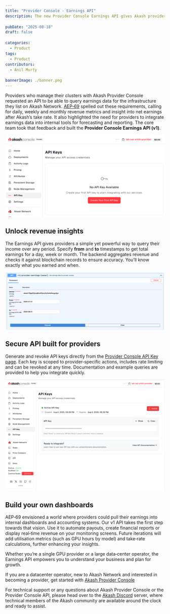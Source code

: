 ```yaml
---
title: "Provider Console - Earnings API"
description: The new Provider Console Earnings API gives Akash providers powerful insights into their revenue, with secure access and easy integration for custom dashboards.

pubDate: "2025-08-18"
draft: false

categories:
  - Product
tags:
  - Product
contributors:
  - Anil Murty

bannerImage: ./banner.png
---
```


Providers who manage their clusters with Akash Provider Console requested an API to be able to query earnings data for the infrastructure they list on Akash Network. [AEP‑69](/roadmap/aep-69/) spelled out these requirements, calling for daily, weekly and monthly revenue metrics and insight into net earnings after Akash’s take rate. It also highlighted the need for providers to integrate earnings data into internal tools for forecasting and reporting. The core team took that feedback and built the **Provider Console Earnings API (v1)**.

![](./1.png)

## Unlock revenue insights

The Earnings API gives providers a simple yet powerful way to query their income over any period. Specify **from** and **to** timestamps to get total earnings for a day, week or month. The backend aggregates revenue and checks it against blockchain records to ensure accuracy. You’ll know exactly what you earned and when.

![](./2.png)

## Secure API built for providers

Generate and revoke API keys directly from the [Provider Console API Key page](https://provider-console.akash.network/api-keys). Each key is scoped to provider‑specific actions, includes rate limiting and can be revoked at any time. Documentation and example queries are provided to help you integrate quickly.

![](./3.png)

## Build your own dashboards

AEP‑69 envisioned a world where providers could pull their earnings into internal dashboards and accounting systems. Our v1 API takes the first step towards that vision. Use it to automate payouts, create financial reports or display real‑time revenue on your monitoring screens. Future iterations will add utilisation metrics (such as GPU hours by model) and take‑rate calculations, further enhancing your insights.

Whether you’re a single GPU provider or a large data‑center operator, the Earnings API empowers you to understand your business and plan for growth.

If you are a datacenter operator, new to Akash Network and interested in becoming a provider, get started with [Akash Provider Console](https://provider-console.akash.network/)

For technical support or any questions about Akash Provider Console or the Provider Console API, please head over to the [Akash Discord](https://discord.akash.network/) server, where technical members of the Akash community are available around the clock and ready to assist.
